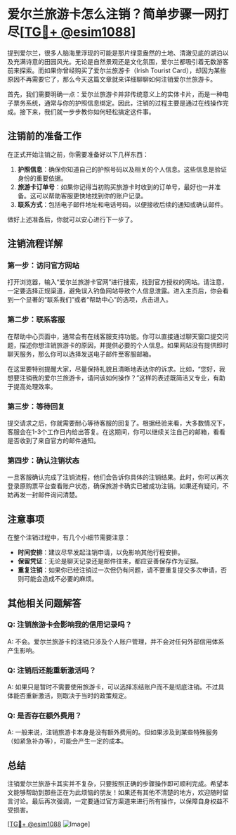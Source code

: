 # 爱尔兰旅游卡怎么注销？简单步骤一网打尽[[TG💪+ @esim1088](https://t.me/s/esim1088)]

提到爱尔兰，很多人脑海里浮现的可能是那片绿意盎然的土地、清澈见底的湖泊以及充满诗意的田园风光。无论是自然景观还是文化氛围，爱尔兰都吸引着无数游客前来探索。而如果你曾经购买了爱尔兰旅游卡（Irish Tourist Card），却因为某些原因不再需要它了，那么今天这篇文章就来详细聊聊如何注销爱尔兰旅游卡。

首先，我们需要明确一点：爱尔兰旅游卡并非传统意义上的实体卡片，而是一种电子票务系统，通常与你的护照信息绑定。因此，注销的过程主要是通过在线操作完成。接下来，我们就一步步教你如何轻松搞定这件事。

## 注销前的准备工作

在正式开始注销之前，你需要准备好以下几样东西：

1. **护照信息**：确保你知道自己的护照号码以及相关的个人信息。这些信息是验证身份的重要依据。
2. **旅游卡订单号**：如果你记得当初购买旅游卡时收到的订单号，最好也一并准备。这可以帮助客服更快地找到你的账户记录。
3. **联系方式**：包括电子邮件地址和电话号码，以便接收后续的通知或确认邮件。

做好上述准备后，你就可以安心进行下一步了。

## 注销流程详解

### 第一步：访问官方网站

打开浏览器，输入“爱尔兰旅游卡官网”进行搜索，找到官方授权的网站。请注意，一定要选择正规渠道，避免误入钓鱼网站导致个人信息泄露。进入主页后，你会看到一个显著的“联系我们”或者“帮助中心”的选项，点击进入。

### 第二步：联系客服

在帮助中心页面中，通常会有在线客服支持功能。你可以直接通过聊天窗口提交问题，描述你想注销旅游卡的原因，并提供必要的个人信息。如果网站没有提供即时聊天服务，那么你可以选择发送电子邮件至客服邮箱。

在这里要特别提醒大家，尽量保持礼貌且清晰地表达你的诉求。比如，“您好，我想要注销我的爱尔兰旅游卡，请问该如何操作？”这样的表述既简洁又专业，有助于提高处理效率。

### 第三步：等待回复

提交请求之后，你就需要耐心等待客服的回复了。根据经验来看，大多数情况下，客服会在1-3个工作日内给出答复。在这期间，你可以继续关注自己的邮箱，看看是否收到了来自官方的邮件通知。

### 第四步：确认注销状态

一旦客服确认完成了注销流程，他们会告诉你具体的注销结果。此时，你可以再次登录原购票平台查看账户状态，确保旅游卡确实已被成功注销。如果还有疑问，不妨再发一封邮件询问清楚。

## 注意事项

在整个注销过程中，有几个小细节需要注意：

- **时间安排**：建议尽早发起注销申请，以免影响其他行程安排。
- **保留凭证**：无论是聊天记录还是邮件往来，都应妥善保存作为证据。
- **重复注销**：如果你已经注销过一次但仍有问题，请不要重复提交多次申请，否则可能会造成不必要的麻烦。

## 其他相关问题解答

### Q: 注销旅游卡会影响我的信用记录吗？

A: 不会。爱尔兰旅游卡的注销只涉及个人账户管理，并不会对任何外部信用体系产生影响。

### Q: 注销后还能重新激活吗？

A: 如果只是暂时不需要使用旅游卡，可以选择冻结账户而不是彻底注销。不过具体能否重新激活，则取决于当时的政策规定。

### Q: 是否存在额外费用？

A: 一般来说，注销旅游卡本身是没有额外费用的。但如果涉及到某些特殊服务（如紧急补办等），可能会产生一定的成本。

## 总结

注销爱尔兰旅游卡其实并不复杂，只要按照正确的步骤操作即可顺利完成。希望本文能够帮助到那些正在为此烦恼的朋友！如果还有其他不清楚的地方，欢迎随时留言讨论。最后再次强调，一定要通过官方渠道来进行所有操作，以保障自身权益不受损害。

[[TG💪+ @esim1088](https://t.me/s/esim1088) ![Image](https://i.postimg.cc/4NQfJmqS/Snipaste-2025-05-13-00-14-12.png)]